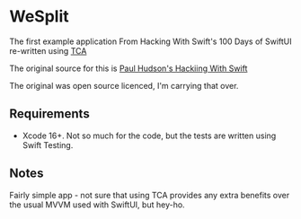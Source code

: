 # WeSplit

The first example application From Hacking With Swift's 100 Days of SwiftUI re-written using [TCA](https://github.com/pointfreeco/swift-composable-architecture "TCA")

The original source for this is [Paul Hudson's Hackiing With Swift](https://github.com/twostraws/HackingWithSwift/tree/main/SwiftUI/project1 "https://github.com/twostraws/HackingWithSwift/tree/main/SwiftUI/project1")

The original was open source licenced, I'm carrying that over.

## Requirements

- Xcode 16+. Not so much for the code, but the tests are written using Swift Testing.

## Notes

Fairly simple app - not sure that using TCA provides any extra benefits over the usual MVVM used with SwiftUI, but hey-ho.
